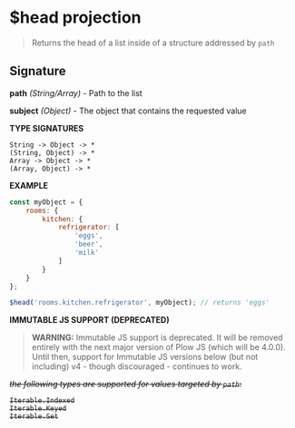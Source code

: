 # $head projection

> Returns the head of a list inside of a structure addressed by `path`

## Signature

**path** *(String/Array)* - Path to the list

**subject** *(Object)* - The object that contains the requested value

**TYPE SIGNATURES**
```
String -> Object -> *
(String, Object) -> *
Array -> Object -> *
(Array, Object) -> *
```

**EXAMPLE**
```js
const myObject = {
	rooms: {
		kitchen: {
			refrigerator: [
				'eggs',
				'beer',
				'milk'
			]
		}
	}
};

$head('rooms.kitchen.refrigerator', myObject); // returns 'eggs'
```

**IMMUTABLE JS SUPPORT (DEPRECATED)**

> **WARNING:** Immutable JS support is deprecated. It will be removed entirely with the next major version of Plow JS (which will be 4.0.0). Until then, 
support for Immutable JS versions below (but not including) v4 - though discouraged - continues to work.

<s>*the following types are supported for values targeted by `path`*:
```
Iterable.Indexed
Iterable.Keyed
Iterable.Set
```
</s>
